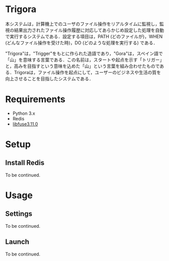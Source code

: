# Trigora
本システムは，計算機上でのユーザのファイル操作をリアルタイムに監視し，監視の結果出力されたファイル操作履歴に対応してあらかじめ設定した処理を自動で実行するシステムである．設定する項目は，PATH (どのファイルが)，WHEN (どんなファイル操作を受けた時)，DO (どのような処理を実行する) である．

 "Trigora"は，"Trigger"をもとに作られた造語であり，"Gora"は，スペイン語で「山」を意味する言葉である．この名前は，スタートや起点を示す「トリガー」と，高みを目指すという意味を込めた「山」という言葉を組み合わせたものである．Trigoraは，ファイル操作を起点にして，ユーザーのビジネスや生活の質を向上させることを目指したシステムである．

# Requirements
+ Python 3.x
+ Redis
+ [libfuse3.11.0](https://github.com/libfuse/libfuse)

# Setup
## Install Redis
To be continued.

# Usage
## Settings
To be continued.

## Launch
To be continued.
